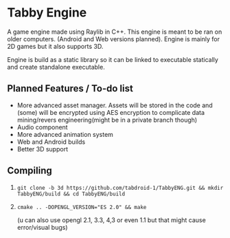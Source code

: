 Tabby Engine
=============================
A game engine made using Raylib in C++.
This engine is meant to be ran on older computers. (Android and Web versions planned).
Engine is mainly for 2D games but it also supports 3D.

Engine is build as a static library so it can be linked to executable statically and create standalone executable.


Planned Features / To-do list
----------------
 - More advanced asset manager. Assets will be stored in the code and (some) will be encrypted using AES encryption to complicate data mining/revers engineering(might be in a private branch though)
 - Audio component
 - More advanced animation system
 - Web and Android builds
 - Better 3D support


Compiling
----------------
 1. ```shell
    git clone -b 3d https://github.com/tabdroid-1/TabbyENG.git && mkdir TabbyENG/build && cd TabbyENG/build
    ```
 2. ```shell
    cmake .. -DOPENGL_VERSION="ES 2.0" && make
    ```
    (u can also use opengl 2.1, 3.3, 4,3 or even 1.1 but that might cause error/visual bugs)

